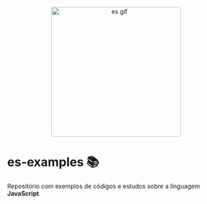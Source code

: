 <p align="center">
  <img src="https://github.com/ThazSobral/es-examples/blob/master/assets/images/JSxES.gif" alt="es gif" height="300px">
</p>

# es-examples 📚

Repositório com exemplos de códigos e estudos sobre a linguagem **JavaScript**.

